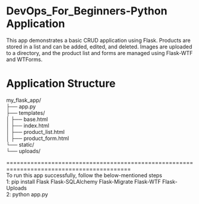# DevOps_For_Beginners-Python Application
This app demonstrates a basic CRUD application using Flask. Products are stored in a list and can be added, edited, and deleted. 
Images are uploaded to a directory, and the product list and forms are managed using Flask-WTF and WTForms.

# Application Structure 

my_flask_app/<br>
├── app.py<br>
├── templates/ <br>
│   ├── base.html <br>
│   ├── index.html<br>
│   ├── product_list.html <br>
│   ├── product_form.html <br>
└── static/ <br>
    └── uploads/ <br>
    
========================================================================================== <br>
To run this app successfully, follow the below-mentioned steps <br>
1: pip install Flask Flask-SQLAlchemy Flask-Migrate Flask-WTF Flask-Uploads <br>
2: python app.py
